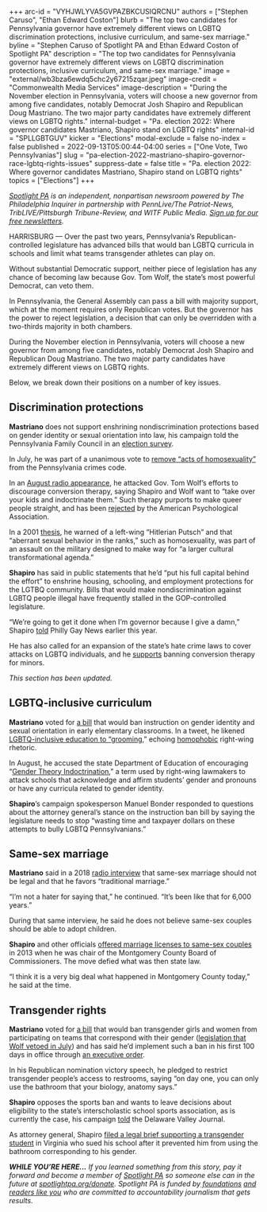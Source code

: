 +++
arc-id = "VYHJWLYVA5GVPAZBKCUSIQRCNU"
authors = ["Stephen Caruso", "Ethan Edward Coston"]
blurb = "The top two candidates for Pennsylvania governor have extremely different views on LGBTQ discrimination protections, inclusive curriculum, and same-sex marriage."
byline = "Stephen Caruso of Spotlight PA and Ethan Edward Coston of Spotlight PA"
description = "The top two candidates for Pennsylvania governor have extremely different views on LGBTQ discrimination protections, inclusive curriculum, and same-sex marriage."
image = "external/wb3bza6ewdq5chc2y67215zqar.jpeg"
image-credit = "Commonwealth Media Services"
image-description = "During the November election in Pennsylvania, voters will choose a new governor from among five candidates, notably Democrat Josh Shapiro and Republican Doug Mastriano. The two major party candidates have extremely different views on LGBTQ rights."
internal-budget = "Pa. election 2022: Where governor candidates Mastriano, Shapiro stand on LGBTQ rights"
internal-id = "SPLLGBTGUV"
kicker = "Elections"
modal-exclude = false
no-index = false
published = 2022-09-13T05:00:44-04:00
series = ["One Vote, Two Pennsylvanias"]
slug = "pa-election-2022-mastriano-shapiro-governor-race-lgbtq-rights-issues"
suppress-date = false
title = "Pa. election 2022: Where governor candidates Mastriano, Shapiro stand on LGBTQ rights"
topics = ["Elections"]
+++

<a href="https://www.spotlightpa.org/"><i>Spotlight PA</i></a><i> is an independent, nonpartisan newsroom powered by The Philadelphia Inquirer in partnership with PennLive/The Patriot-News, TribLIVE/Pittsburgh Tribune-Review, and WITF Public Media. </i><a href="https://www.spotlightpa.org/newsletters"><i>Sign up for our free newsletters</i></a><i>.</i>

HARRISBURG — Over the past two years, Pennsylvania’s Republican-controlled legislature has advanced bills that would ban LGBTQ curricula in schools and limit what teams transgender athletes can play on.

Without substantial Democratic support, neither piece of legislation has any chance of becoming law because Gov. Tom Wolf, the state’s most powerful Democrat, can veto them.

In Pennsylvania, the General Assembly can pass a bill with majority support, which at the moment requires only Republican votes. But the governor has the power to reject legislation, a decision that can only be overridden with a two-thirds majority in both chambers.

During the November election in Pennsylvania, voters will choose a new governor from among five candidates, notably Democrat Josh Shapiro and Republican Doug Mastriano. The two major party candidates have extremely different views on LGBTQ rights.

Below, we break down their positions on a number of key issues.

<script src="https://www.spotlightpa.org/embed.js" async></script><div data-spl-embed-version="1" data-spl-src="https://www.spotlightpa.org/embeds/newsletter/"></div>

## Discrimination protections

<b>Mastriano</b> does not support enshrining nondiscrimination protections based on gender identity or sexual orientation into law, his campaign told the Pennsylvania Family Council in an <a href="https://www.pafamilyvoter.com/candidate/governor/mastriano-doug/" target="_blank">election survey</a>. 

In July, he was part of a unanimous vote to <a href="https://www.legis.state.pa.us/CFDOCS/Legis/RC/Public/rc_view_action2.cfm?sess_yr=2021&sess_ind=0&rc_body=S&rc_nbr=685">remove “acts of homosexuality”</a> from the Pennsylvania crimes code.

In an <a href="https://soundcloud.com/newstalk1037fm/24-august-state-senator-mastriano-on-news-talk-1037fmmp3">August radio appearance</a>, he attacked Gov. Tom Wolf’s efforts to discourage conversion therapy, saying Shapiro and Wolf want to “take over your kids and indoctrinate them.” Such therapy purports to make queer people straight, and has been <a href="https://www.apa.org/about/policy/sexual-orientation">rejected</a> by the American Psychological Association.

In a 2001 <a href="https://s3.documentcloud.org/documents/22023661/gop-nominee-doug-mastrianos-thesis.pdf">thesis</a>, he warned of a left-wing “Hitlerian Putsch” and that “aberrant sexual behavior in the ranks,” such as homosexuality, was part of an assault on the military designed to make way for “a larger cultural transformational agenda.”

<b>Shapiro</b> has said in public statements that he’d “put his full capital behind the effort” to enshrine housing, schooling, and employment protections for the LGTBQ community. Bills that would make nondiscrimination against LGBTQ people illegal have frequently stalled in the GOP-controlled legislature.

“We’re going to get it done when I’m governor because I give a damn,” Shapiro <a href="https://epgn.com/2021/11/10/shapiro-pledges-to-pass-nondiscrimination-as-governor/">told</a> Philly Gay News earlier this year.

He has also called for an expansion of the state’s hate crime laws to cover attacks on LGBTQ individuals, and he <a href="https://joshshapiro.org/policy-lgbtq/">supports</a> banning conversion therapy for minors.

<i>This section has been updated.</i>

## LGBTQ-inclusive curriculum

<b>Mastriano</b> voted for <a href="https://www.legis.state.pa.us/CFDOCS/Legis/RC/Public/rc_view_action2.cfm?sess_yr=2021&sess_ind=0&rc_body=S&rc_nbr=627">a bill</a> that would ban instruction on gender identity and sexual orientation in early elementary classrooms. In a tweet, he likened <a href="http://web.archive.org/web/20220622202718/https://twitter.com/SenMastriano/status/1539654429057507328">LGBTQ-inclusive education to “grooming</a>,” echoing <a href="https://www.vox.com/culture/23025505/leftist-groomers-homophobia-satanic-panic-explained">homophobic</a> right-wing rhetoric.

In August, he accused the state Department of Education of encouraging “<a href="https://senatormastriano.com/2022/08/02/mastriano-pennsylvania-department-of-education-encourages-gender-theory-indoctrination-in-public-schools/">Gender Theory Indoctrination</a>,” a term used by right-wing lawmakers to attack schools that acknowledge and affirm students’ gender and pronouns or have any curricula related to gender identity.

<b>Shapiro</b>’s campaign spokesperson Manuel Bonder responded to questions about the attorney general’s stance on the instruction ban bill by saying the legislature needs to stop “wasting time and taxpayer dollars on these attempts to bully LGBTQ Pennsylvanians.”

## Same-sex marriage

<b>Mastriano</b> said in a 2018 <a href="https://soundcloud.com/newstalk1037fm/news-talk-1037fm-welcomes-col-doug-mastriano-12-feb-18">radio interview</a> that same-sex marriage should not be legal and that he favors “traditional marriage.”

“I’m not a hater for saying that,” he continued. “It’s been like that for 6,000 years.”

During that same interview, he said he does not believe same-sex couples should be able to adopt children.

<b>Shapiro</b> and other officials <a href="https://www.timesleader.com/archive/356313/news-national-news-699845-defying-state-montgomery-county-will-issue-gay-marriage-licenses-2">offered marriage licenses to same-sex couples</a> in 2013 when he was chair of the Montgomery County Board of Commissioners. The move defied what was then state law.

“I think it is a very big deal what happened in Montgomery County today,” he said at the time.

<script src="https://www.spotlightpa.org/embed.js" async></script><div data-spl-embed-version="1" data-spl-src="https://www.spotlightpa.org/embeds/cta/?eyebrow=RALLY%20ROUND%20OUR%20COVERAGE&body=Support%20Spotlight%20PA's%20%3Cb%3Etrusted%2C%20reliable%20election%20reporting%3C%2Fb%3E%20that%20informs%20and%20empowers%20Pennsylvania%20voters.&cta=ALL%20GIFTS%20DOUBLED.%20GIVE%20NOW%20%C2%BB"></div>

## Transgender rights

<b>Mastriano</b> voted for <a href="https://www.legis.state.pa.us/cfdocs/billinfo/billinfo.cfm?sYear=2021&sInd=0&body=H&type=B&bn=972">a bill</a> that would ban transgender girls and women from participating on teams that correspond with their gender (<a href="https://www.metroweekly.com/2022/07/pennsylvania-governor-vetoes-transgender-sports-ban/">legislation that Wolf vetoed in July</a>) and has said he’d implement such a ban in his first 100 days in office through <a href="https://delawarevalleyjournal.com/mastriano-meltdown-gop-gov-candidate-abruptly-ends-podcast-interview-over-questions-about-qanon-linked-rally/">an executive order</a>.

In his Republican nomination victory speech, he pledged to restrict transgender people’s access to restrooms, saying “on day one, you can only use the bathroom that your biology, anatomy says.”

<b>Shapiro</b> opposes the sports ban and wants to leave decisions about eligibility to the state’s interscholastic school sports association, as is currently the case, his campaign <a href="https://delawarevalleyjournal.com/fairness-in-womens-sports-act-advances-to-full-senate-wolf-veto-likely/">told</a> the Delaware Valley Journal.

As attorney general, Shapiro <a href="https://www.attorneygeneral.gov/taking-action/ag-shapiro-22-other-attorneys-general-file-amicus-brief-in-transgender-discrimination-case/">filed a legal brief supporting a transgender student</a> in Virginia who sued his school after it prevented him from using the bathroom corresponding to his gender.

<i><b>WHILE YOU’RE HERE...</b></i><i> If you learned something from this story, pay it forward and become a member of </i><a href="https://www.spotlightpa.org/"><i>Spotlight PA</i></a><i> so someone else can in the future at </i><a href="http://spotlightpa.org/donate"><i>spotlightpa.org/donate</i></a><i>. Spotlight PA is funded by</i><a href="https://www.spotlightpa.org/support"><i> foundations</i></a><i> </i><a href="https://www.spotlightpa.org/support"><i>and readers like you</i></a><i> who are committed to accountability journalism that gets results.</i>
